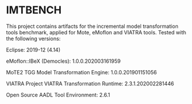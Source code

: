 # IMTBENCH

This project contains artifacts for the incremental model transformation tools benchmark, applied for Mote, eMoflon and VIATRA tools.
Tested with the following versions:

Eclipse: 2019-12 (4.14)

eMoflon::IBeX (Democles): 1.0.0.202003161959

MoTE2 TGG Model Transformation Engine: 1.0.0.201901151056 

VIATRA Project VIATRA Transformation Runtime: 2.3.1.202002281446

Open Source AADL Tool Environment: 2.6.1
